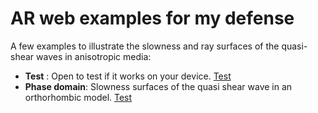 # AR web examples for my defense

A few examples to illustrate the slowness and ray surfaces of the quasi-shear waves in anisotropic media:

- **Test** : Open to test if it works on your device. [Test](https://yuriyi.github.io/Defense-AR/apps/test.html)
- **Phase domain**: Slowness surfaces of the quasi shear wave in an orthorhombic model. [Test](https://yuriyi.github.io/Defense-AR/apps/phase.html)